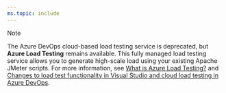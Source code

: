 ```yaml
---
ms.topic: include
---
```


> [!NOTE]  
> The Azure DevOps cloud-based load testing service is deprecated, but **Azure Load Testing** remains available. This fully managed load testing service allows you to generate high-scale load using your existing Apache JMeter scripts. For more information, see [What is Azure Load Testing?](/azure/load-testing/overview-what-is-azure-load-testing) and [Changes to load test functionality in Visual Studio and cloud load testing in Azure DevOps](/azure/load-testing/overview-what-is-azure-load-testing).
